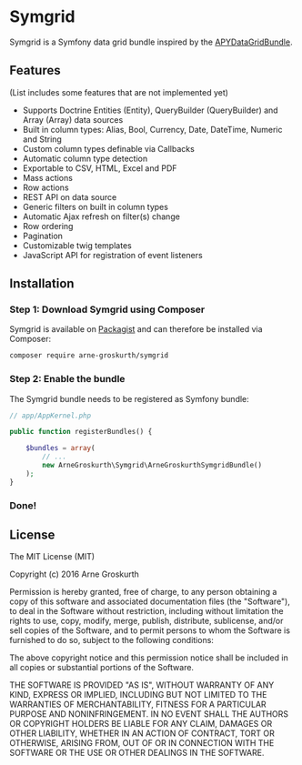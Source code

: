 
# Symgrid #

Symgrid is a Symfony data grid bundle inspired by the [APYDataGridBundle](https://github.com/APY/APYDataGridBundle).

## Features

(List includes some features that are not implemented yet)

- Supports Doctrine Entities (Entity), QueryBuilder (QueryBuilder) and Array (Array) data sources
- Built in column types: Alias, Bool, Currency, Date, DateTime, Numeric and String
- Custom column types definable via Callbacks
- Automatic column type detection
- Exportable to CSV, HTML, Excel and PDF
- Mass actions
- Row actions
- REST API on data source
- Generic filters on built in column types
- Automatic Ajax refresh on filter(s) change
- Row ordering
- Pagination
- Customizable twig templates
- JavaScript API for registration of event listeners


## Installation ##

### Step 1: Download Symgrid using Composer

Symgrid is available on [Packagist](https://packagist.org/packages/arne-groskurth/symgrid) and can therefore be installed via Composer:

```bash
composer require arne-groskurth/symgrid
```

### Step 2: Enable the bundle

The Symgrid bundle needs to be registered as Symfony bundle:

```php
// app/AppKernel.php

public function registerBundles() {

    $bundles = array(
        // ...
        new ArneGroskurth\Symgrid\ArneGroskurthSymgridBundle()
    );
}
```

### Done!

## License ##

The MIT License (MIT)

Copyright (c) 2016 Arne Groskurth

Permission is hereby granted, free of charge, to any person obtaining a copy of this software and associated documentation files (the "Software"), to deal in the Software without restriction, including without limitation the rights to use, copy, modify, merge, publish, distribute, sublicense, and/or sell copies of the Software, and to permit persons to whom the Software is furnished to do so, subject to the following conditions:

The above copyright notice and this permission notice shall be included in all copies or substantial portions of the Software.

THE SOFTWARE IS PROVIDED "AS IS", WITHOUT WARRANTY OF ANY KIND, EXPRESS OR IMPLIED, INCLUDING BUT NOT LIMITED TO THE WARRANTIES OF MERCHANTABILITY, FITNESS FOR A PARTICULAR PURPOSE AND NONINFRINGEMENT. IN NO EVENT SHALL THE AUTHORS OR COPYRIGHT HOLDERS BE LIABLE FOR ANY CLAIM, DAMAGES OR OTHER LIABILITY, WHETHER IN AN ACTION OF CONTRACT, TORT OR OTHERWISE, ARISING FROM, OUT OF OR IN CONNECTION WITH THE SOFTWARE OR THE USE OR OTHER DEALINGS IN THE SOFTWARE.